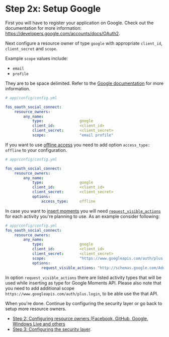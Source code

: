 Step 2x: Setup Google
=====================
First you will have to register your application on Google. Check out the
documentation for more information: https://developers.google.com/accounts/docs/OAuth2.

Next configure a resource owner of type `google` with appropriate
`client_id`, `client_secret` and `scope`.

Example `scope` values include:
* `email`
* `profile`

They are to be space delimited. Refer to the [Google documentation](https://developers.google.com/accounts/docs/OAuth2Login#scope-param) for more information.

```yaml
# app/config/config.yml

fos_oauth_social_connect:
    resource_owners:
        any_name:
            type:                google
            client_id:           <client_id>
            client_secret:       <client_secret>
            scope:               "email profile"
```

If you want to use [offline access](https://developers.google.com/accounts/docs/OAuth2WebServer#offline) you need to add option
`access_type: offline` to your configuration.

```yaml
# app/config/config.yml

fos_oauth_social_connect:
    resource_owners:
        any_name:
            type:                google
            client_id:           <client_id>
            client_secret:       <client_secret>
            options:
                access_type:     offline
```

In case you want to [insert moments](https://developers.google.com/+/api/latest/moments/insert) you will need [`request_visible_actions`](https://developers.google.com/+/web/app-activities/#writing_an_app_activity_using_the_google_apis_client_libraries)
for each activity you're planning to use.
As an example consider following:
```yaml
# app/config/config.yml
fos_oauth_social_connect:
    resource_owners:
        any_name:
            type:                google
            client_id:           <client_id>
            client_secret:       <client_secret>
            scope:               "https://www.googleapis.com/auth/plus.login"
            options:
                request_visible_actions: "http://schemas.google.com/AddActivity http://schemas.google.com/CommentActivity"
```

In option `request_visible_actions` there are listed activity types that will be used while inserting as type for Google Moments API.
Please also note that you need to add additional scope `https://www.googleapis.com/auth/plus.login`, to be able use the that API.

When you're done. Continue by configuring the security layer or go back to
setup more resource owners.

- [Step 2: Configuring resource owners (Facebook, GitHub, Google, Windows Live and others](../2-configuring_resource_owners.md)
- [Step 3: Configuring the security layer](../3-configuring_the_security_layer.md).
